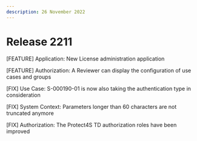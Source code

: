 ```yaml
---
description: 26 November 2022
---
```


# Release 2211

\[FEATURE] Application: New License administration application

\[FEATURE] Authorization: A Reviewer can display the configuration of use cases and groups

\[FIX] Use Case: S-000190-01 is now also taking the authentication type in consideration

\[FIX] System Context: Parameters longer than 60 characters are not truncated anymore

\[FIX] Authorization: The Protect4S TD authorization roles have been improved
